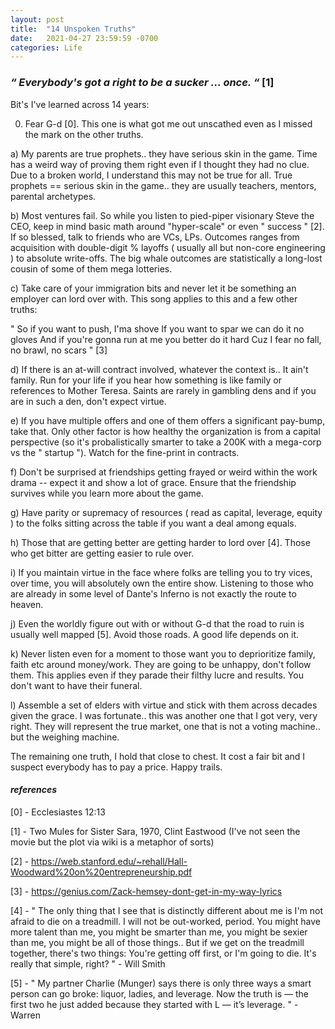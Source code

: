 ```yaml
---
layout: post
title:  "14 Unspoken Truths"
date:   2021-04-27 23:59:59 -0700
categories: Life
---
```

### _“ Everybody's got a right to be a sucker ... once. “_ [1]

Bit's I've learned across 14 years:

0) Fear G-d [0]. This one is what got me out unscathed even as I missed the mark on the other truths.

a) My parents are true prophets.. they have serious skin in the game. Time has a weird way of proving them right even if I thought they had no clue. Due to a broken world, I understand this may not be true for all. True prophets == serious skin in the game.. they are usually teachers, mentors, parental archetypes.

b) Most ventures fail. So while you listen to pied-piper visionary Steve the CEO, keep in mind basic math around "hyper-scale" or even " success " [2]. If so blessed, talk to friends who are VCs, LPs. Outcomes ranges from acquisition with double-digit % layoffs ( usually all but non-core engineering ) to absolute write-offs. The big whale outcomes are statistically a long-lost cousin of some of them mega lotteries.

c) Take care of your immigration bits and never let it be something an employer can lord over with. This song applies to this and a few other truths:

" So if you want to push, I'ma shove
If you want to spar we can do it no gloves
And if you're gonna run at me you better do it hard
Cuz I fear no fall, no brawl, no scars " [3]

d) If there is an at-will contract involved, whatever the context is.. It ain't family. Run for your life if you hear how something is like family or  references to Mother Teresa. Saints are rarely in gambling dens and if you are in such a den, don't expect virtue.

e) If you have multiple offers and one of them offers a significant pay-bump, take that. Only other factor is how healthy the organization is from a capital perspective (so it's probalistically smarter to take a 200K with a mega-corp vs the " startup "). Watch for the fine-print in contracts.

f) Don't be surprised at friendships getting frayed or weird within the work drama -- expect it and show a lot of grace. Ensure that the friendship survives while you learn more about the game.

g) Have parity or supremacy of resources ( read as capital, leverage, equity ) to the folks sitting across the table if you want a deal among equals.

h) Those that are getting better are getting harder to lord over [4]. Those who get bitter are getting easier to rule over.

i) If you maintain virtue in the face where folks are telling you to try vices, over time, you will absolutely own the entire show. Listening to those who are already in some level of Dante's Inferno is not exactly the route to heaven.

j) Even the worldly figure out with or without G-d that the road to ruin is usually well mapped [5]. Avoid those roads. A good life depends on it. 

k) Never listen even for a moment to those want you to deprioritize family, faith etc around money/work. They are going to be unhappy, don't follow them. This applies even if they parade their filthy lucre and results. You don't want to have their funeral.

l) Assemble a set of elders with virtue and stick with them across decades given the grace. I was fortunate.. this was another one that I got very, very right. They will represent the true market, one that is not a voting machine.. but the weighing machine.

The remaining one truth, I hold that close to chest. It cost a fair bit and I suspect everybody has to pay a price. Happy trails.

#### _references_

[0] - Ecclesiastes 12:13

[1] - Two Mules for Sister Sara, 1970, Clint Eastwood (I've not seen the movie but the plot via wiki is a metaphor of sorts)

[2] - https://web.stanford.edu/~rehall/Hall-Woodward%20on%20entrepreneurship.pdf

[3] - https://genius.com/Zack-hemsey-dont-get-in-my-way-lyrics

[4] - " The only thing that I see that is distinctly different about me is I'm not afraid to die on a treadmill. I will not be out-worked, period. You might have more talent than me, you might be smarter than me, you might be sexier than me, you might be all of those things.. But if we get on the treadmill together, there's two things: You're getting off first, or I'm going to die. It's really that simple, right? " - Will Smith

[5] - " My partner Charlie (Munger) says there is only three ways a smart person can go broke: liquor, ladies, and leverage. Now the truth is — the first two he just added because they started with L — it’s leverage. " - Warren
